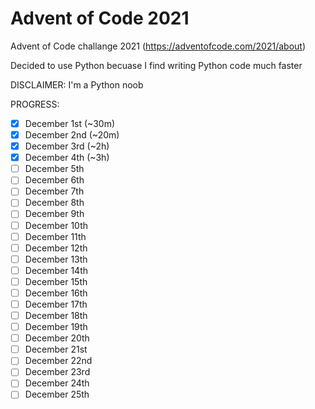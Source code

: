 # Advent of Code 2021
Advent of Code challange 2021 (https://adventofcode.com/2021/about)

Decided to use Python becuase I find writing Python code much faster

DISCLAIMER: I'm a Python noob

PROGRESS:
- [x] December 1st (~30m)
- [x] December 2nd (~20m)
- [x] December 3rd (~2h)
- [x] December 4th (~3h)
- [ ] December 5th
- [ ] December 6th
- [ ] December 7th
- [ ] December 8th
- [ ] December 9th
- [ ] December 10th
- [ ] December 11th
- [ ] December 12th
- [ ] December 13th
- [ ] December 14th
- [ ] December 15th
- [ ] December 16th
- [ ] December 17th
- [ ] December 18th
- [ ] December 19th
- [ ] December 20th
- [ ] December 21st
- [ ] December 22nd
- [ ] December 23rd
- [ ] December 24th
- [ ] December 25th
